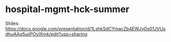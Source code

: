 # hospital-mgmt-hck-summer

Slides: https://docs.google.com/presentation/d/1LshkSdCYmacZb4EWJyGs01JVUsdhuAAq5uijPOvlXmk/edit?usp=sharing
